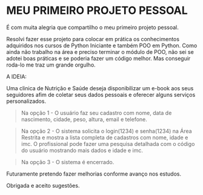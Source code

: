 # MEU PRIMEIRO PROJETO PESSOAL

É com muita alegria que compartilho o meu primeiro projeto pessoal.

Resolvi fazer esse projeto para colocar em prática os conhecimentos adquiridos nos cursos de Python Iniciante e também POO em Python.
Como ainda não trabalho na área e preciso terminar o módulo de POO, não sei se adotei boas práticas e se poderia fazer um código melhor.
Mas conseguir roda-lo me traz um grande orgulho.

A IDEIA:

Uma clinica de Nutrição e Saúde deseja disponibilizar um e-book aos seus seguidores afim de coletar seus dados pessoais e oferecer alguns serviços personalizados.

> Na opção 1 - O usuário faz seu cadastro com nome, data de nascimento, cidade, peso, altura, email e telefone. 

>Na opção 2 - O sistema solicita o login(1234) e senha(1234) na Área Restrita e mostra a lista completa de cadastros com nome, idade e imc.
             O profissional pode fazer uma pesquisa detalhada com o código do usuário mostrando mais dados e idade e imc.

>Na opção 3 - O sistema é encerrado.

Futuramente pretendo fazer melhorias conforme avanço nos estudos. 

Obrigada e aceito sugestões.
